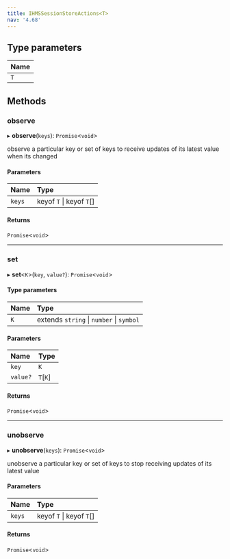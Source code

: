 ```yaml
---
title: IHMSSessionStoreActions<T>
nav: '4.68'
---
```


## Type parameters

| Name |
| :--- |
| `T`  |

## Methods

### observe

▸ **observe**(`keys`): `Promise`<`void`\>

observe a particular key or set of keys to receive updates of its latest value when its changed

#### Parameters

| Name   | Type                     |
| :----- | :----------------------- |
| `keys` | keyof `T` \| keyof `T`[] |

#### Returns

`Promise`<`void`\>

---

### set

▸ **set**<`K`\>(`key`, `value?`): `Promise`<`void`\>

#### Type parameters

| Name | Type                                     |
| :--- | :--------------------------------------- |
| `K`  | extends `string` \| `number` \| `symbol` |

#### Parameters

| Name     | Type     |
| :------- | :------- |
| `key`    | `K`      |
| `value?` | `T`[`K`] |

#### Returns

`Promise`<`void`\>

---

### unobserve

▸ **unobserve**(`keys`): `Promise`<`void`\>

unobserve a particular key or set of keys to stop receiving updates of its latest value

#### Parameters

| Name   | Type                     |
| :----- | :----------------------- |
| `keys` | keyof `T` \| keyof `T`[] |

#### Returns

`Promise`<`void`\>
